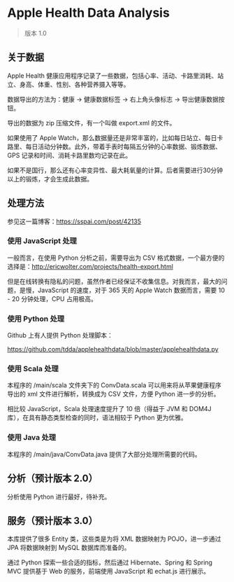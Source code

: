 # Apple Health Data Analysis

> 版本 1.0

## 关于数据

Apple Health 健康应用程序记录了一些数据，包括心率、活动、卡路里消耗、站立、身高、体重、性别、各种营养摄入等等。

数据导出的方法为：健康 -> 健康数据标签 -> 右上角头像标志 -> 导出健康数据按钮。

导出的数据为 zip 压缩文件，有一个叫做 export.xml 的文件。

如果使用了 Apple Watch，那么数据量还是非常丰富的，比如每日站立、每日卡路里、每日活动分钟数。此外，带着手表时每隔五分钟的心率数据、锻炼数据、GPS 记录和时间、消耗卡路里数均记录在此。

如果不是国行，那么还有心率变异性、最大耗氧量的计算。后者需要进行30分钟以上的锻炼，才会生成此数据。

## 处理方法

参见这一篇博客：https://sspai.com/post/42135

### 使用 JavaScript 处理

一般而言，在使用 Python 分析之前，需要导出为 CSV 格式数据，一个最方便的选择是：http://ericwolter.com/projects/health-export.html

但是在线转换有隐私的问题，虽然作者已经保证不收集信息。对我而言，最大的问题，是慢，JavaScript 的速度，对于 365 天的 Apple Watch 数据而言，需要 10 - 20 分钟处理，CPU 占用极高。

### 使用 Python 处理

Github 上有人提供 Python 处理脚本：

https://github.com/tdda/applehealthdata/blob/master/applehealthdata.py

### 使用 Scala 处理

本程序的 /main/scala 文件夹下的 ConvData.scala 可以用来将从苹果健康程序导出的 xml 文件进行解析，转换成为 CSV 文件，方便 Python 进一步的分析。

相比较 JavaScript，Scala 处理速度提升了 10  倍（得益于 JVM 和 DOM4J 库），在具有静态类型检查的同时，语法相较于 Python 更为优雅。

### 使用 Java 处理

本程序的 /main/java/ConvData.java 提供了大部分处理所需要的代码。

## 分析（预计版本 2.0）

分析使用 Python 进行最好，待补充。

## 服务（预计版本 3.0）

本库提供了很多 Entity 类，这些类是为将 XML 数据映射为 POJO，进一步通过 JPA 将数据映射到 MySQL 数据库而准备的。

通过 Python 探索一些合适的指标，然后通过 Hibernate、Spring 和 Spring MVC 提供基于 Web 的服务，前端使用 JavaScript 和 echat.js 进行展示。